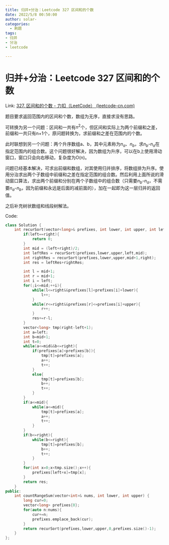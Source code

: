 ```yaml
---
title: 归并+分治：Leetcode 327 区间和的个数
date: 2022/5/8 00:50:00
author: solar-
categories: 
  - 刷题
tags:
- 归并
- 分治
- leetcode

---
```


# 归并+分治：Leetcode 327 区间和的个数

Link: [327. 区间和的个数 - 力扣（LeetCode） (leetcode-cn.com)](https://leetcode-cn.com/problems/count-of-range-sum/)

题目要求返回范围内的区间和个数，数组为无序，直接求没有思路。

可转换为另一个问题：区间和一共有$n^2$个，但区间和实际上为两个前缀和之差，前缀和一共只有n+1个，原问题转换为，求前缀和之差在范围内的个数。

此时联想到另一个问题：两个升序数组a、b，其中元素称为$n_a$、$n_b$，求$n_b$-$n_a$在指定范围内的组合数。这个问题很好解决，因为数组为升序，可以在b上使用滑动窗口，窗口只会向右移动，复杂度为O(n)。

问题已经基本解决，可求出前缀和数组，对其使用归并排序，将数组排为升序。使用分治求出两个子数组中前缀和之差在指定范围的组合数。然后利用上面所说的滑动窗口算法，求出两个前缀和分别在两个子数组中的组合数（只需要$n_b$-$n_a$，不需要$n_a$-$n_b$，因为前缀和永远是后面的减前面的），加在一起即为这一层归并的返回值。

之后补充树状数组和线段树解法。

Code:

```c++
class Solution {
    int recurSort(vector<long>& prefixes, int lower, int upper, int left,int right){
        if(left==right){
            return 0;
        }
        int mid = (left+right)/2;
        int leftRes = recurSort(prefixes,lower,upper,left,mid);
        int rightRes = recurSort(prefixes,lower,upper,mid+1,right);
        int res = leftRes+rightRes;

        int l = mid+1;
        int r = mid+1;
        int i = left;
        for(;i<=mid;++i){
            while(l<=right&&prefixes[l]<prefixes[i]+lower){
                l++;
            }
            while(r<=right&&prefixes[r]<=prefixes[i]+upper){
                r++;
            }
            res+=r-l;
        }
        vector<long> tmp(right-left+1);
        int a=left;
        int b=mid+1;
        int t=0;
        while(a<=mid&&b<=right){
            if(prefixes[a]<prefixes[b]){
                tmp[t]=prefixes[a];
                a++;
                t++;
            }
            else{
                tmp[t]=prefixes[b];
                b++;
                t++;
            }
        }
        if(a<=mid){
            while(a<=mid){
                tmp[t]=prefixes[a];
                a++;
                t++;
            }
        }
        if(b<=right){
            while(b<=right){
                tmp[t]=prefixes[b];
                b++;
                t++;
            }
        }
        for(int x=0;x<tmp.size();x++){
            prefixes[left+x]=tmp[x];
        }
        return res;
    }
public:
    int countRangeSum(vector<int>& nums, int lower, int upper) {
        long cur=0;
        vector<long> prefixes{0};
        for(auto n:nums){
            cur+=n;
            prefixes.emplace_back(cur);
        }
        return recurSort(prefixes,lower,upper,0,prefixes.size()-1);
    }
};
```

